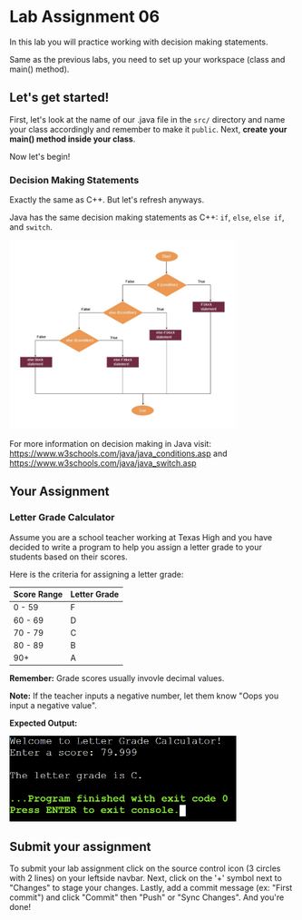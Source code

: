 # Lab Assignment 06

In this lab you will practice working with decision making statements.

Same as the previous labs, you need to set up your workspace (class and main() method).

## Let's get started!

First, let's look at the name of our .java file in the `src/` directory and name your class accordingly and remember to make it `public`. Next, **create your main() method inside your class**.

Now let's begin!

### Decision Making Statements

Exactly the same as C++. But let's refresh anyways. 

Java has the same decision making statements as C++: `if`, `else`, `else if`, and `switch`.

<img src="img/decision-making.jpeg" width="400px">

For more information on decision making in Java visit: https://www.w3schools.com/java/java_conditions.asp  and https://www.w3schools.com/java/java_switch.asp

## Your Assignment

### Letter Grade Calculator

Assume you are a school teacher working at Texas High and you have decided to write a program to help you assign a letter grade to your students based on their scores.

Here is the criteria for assigning a letter grade:

| Score Range | Letter Grade |
| ---- | ---- |
| 0 - 59 | F |
| 60 - 69 | D |
| 70 - 79 | C |
| 80 - 89 | B |
| 90+ | A |

**Remember:** Grade scores usually invovle decimal values.

**Note:** If the teacher inputs a negative number, let them know "Oops you input a negative value".

**Expected Output:**

<img src="img/lab6-expected.png" width="400px">

## Submit your assignment

To submit your lab assignment click on the source control icon (3 circles with 2 lines) on your leftside navbar. Next, click on the '+' symbol next to "Changes" to stage your changes. Lastly, add a commit message (ex: "First commit") and click "Commit" then "Push" or "Sync Changes". And you're done!
